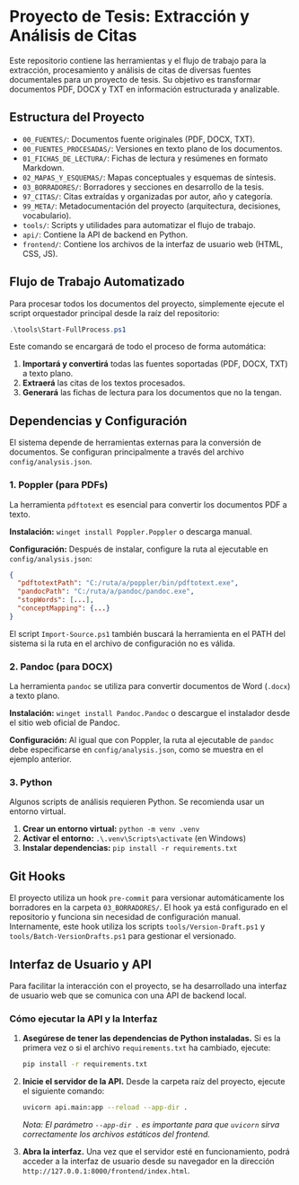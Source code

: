 # Proyecto de Tesis: Extracción y Análisis de Citas

Este repositorio contiene las herramientas y el flujo de trabajo para la extracción, procesamiento y análisis de citas de diversas fuentes documentales para un proyecto de tesis. Su objetivo es transformar documentos PDF, DOCX y TXT en información estructurada y analizable.

## Estructura del Proyecto

- `00_FUENTES/`: Documentos fuente originales (PDF, DOCX, TXT).
- `00_FUENTES_PROCESADAS/`: Versiones en texto plano de los documentos.
- `01_FICHAS_DE_LECTURA/`: Fichas de lectura y resúmenes en formato Markdown.
- `02_MAPAS_Y_ESQUEMAS/`: Mapas conceptuales y esquemas de síntesis.
- `03_BORRADORES/`: Borradores y secciones en desarrollo de la tesis.
- `97_CITAS/`: Citas extraídas y organizadas por autor, año y categoría.
- `99_META/`: Metadocumentación del proyecto (arquitectura, decisiones, vocabulario).
- `tools/`: Scripts y utilidades para automatizar el flujo de trabajo.
- `api/`: Contiene la API de backend en Python.
- `frontend/`: Contiene los archivos de la interfaz de usuario web (HTML, CSS, JS).

## Flujo de Trabajo Automatizado

Para procesar todos los documentos del proyecto, simplemente ejecute el script orquestador principal desde la raíz del repositorio:

```powershell
.\tools\Start-FullProcess.ps1
```

Este comando se encargará de todo el proceso de forma automática:
1.  **Importará y convertirá** todas las fuentes soportadas (PDF, DOCX, TXT) a texto plano.
2.  **Extraerá** las citas de los textos procesados.
3.  **Generará** las fichas de lectura para los documentos que no la tengan.

## Dependencias y Configuración

El sistema depende de herramientas externas para la conversión de documentos. Se configuran principalmente a través del archivo `config/analysis.json`.

### 1. Poppler (para PDFs)

La herramienta `pdftotext` es esencial para convertir los documentos PDF a texto.

**Instalación:** `winget install Poppler.Poppler` o descarga manual.

**Configuración:** Después de instalar, configure la ruta al ejecutable en `config/analysis.json`:

```json
{
  "pdftotextPath": "C:/ruta/a/poppler/bin/pdftotext.exe",
  "pandocPath": "C:/ruta/a/pandoc/pandoc.exe",
  "stopWords": [...],
  "conceptMapping": {...}
}
```
El script `Import-Source.ps1` también buscará la herramienta en el PATH del sistema si la ruta en el archivo de configuración no es válida.

### 2. Pandoc (para DOCX)

La herramienta `pandoc` se utiliza para convertir documentos de Word (`.docx`) a texto plano.

**Instalación:** `winget install Pandoc.Pandoc` o descargue el instalador desde el sitio web oficial de Pandoc.

**Configuración:** Al igual que con Poppler, la ruta al ejecutable de `pandoc` debe especificarse en `config/analysis.json`, como se muestra en el ejemplo anterior.

### 3. Python

Algunos scripts de análisis requieren Python. Se recomienda usar un entorno virtual.

1.  **Crear un entorno virtual:** `python -m venv .venv`
2.  **Activar el entorno:** `.\.venv\Scripts\activate` (en Windows)
3.  **Instalar dependencias:** `pip install -r requirements.txt`

## Git Hooks

El proyecto utiliza un hook `pre-commit` para versionar automáticamente los borradores en la carpeta `03_BORRADORES/`. El hook ya está configurado en el repositorio y funciona sin necesidad de configuración manual. Internamente, este hook utiliza los scripts `tools/Version-Draft.ps1` y `tools/Batch-VersionDrafts.ps1` para gestionar el versionado.

## Interfaz de Usuario y API

Para facilitar la interacción con el proyecto, se ha desarrollado una interfaz de usuario web que se comunica con una API de backend local.

### Cómo ejecutar la API y la Interfaz

1.  **Asegúrese de tener las dependencias de Python instaladas.** Si es la primera vez o si el archivo `requirements.txt` ha cambiado, ejecute:
    ```bash
    pip install -r requirements.txt
    ```

2.  **Inicie el servidor de la API.** Desde la carpeta raíz del proyecto, ejecute el siguiente comando:
    ```bash
    uvicorn api.main:app --reload --app-dir .
    ```
    *Nota: El parámetro `--app-dir .` es importante para que `uvicorn` sirva correctamente los archivos estáticos del frontend.*

3.  **Abra la interfaz.** Una vez que el servidor esté en funcionamiento, podrá acceder a la interfaz de usuario desde su navegador en la dirección `http://127.0.0.1:8000/frontend/index.html`.
